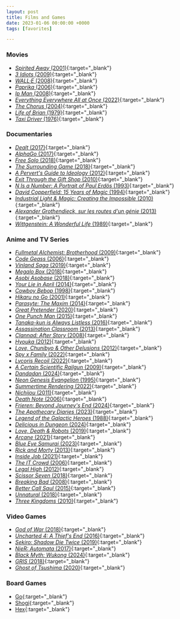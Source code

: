 ```yaml
---
layout: post
title: Films and Games
date: 2023-01-06 00:00:00 +0000
tags: [favorites]

---
```


### Movies 
- [*Spirited Away* (2001)](https://www.imdb.com/title/tt0245429/){:target="_blank"}
- [*3 Idiots* (2009)](https://www.imdb.com/title/tt1187043/){:target="_blank"}
- [*WALL·E* (2008)](https://www.imdb.com/title/tt0910970/){:target="_blank"}
- [*Paprika* (2006)](https://www.imdb.com/title/tt0851578/){:target="_blank"}
- [*Ip Man* (2008)](https://www.imdb.com/title/tt1220719/){:target="_blank"}
- [*Everything Everywhere All at Once* (2022)](https://www.imdb.com/title/tt6710474/){:target="_blank"}
- [*The Chorus* (2004)](https://www.imdb.com/title/tt0372824/){:target="_blank"}
- [*Life of Brian* (1979)](https://www.imdb.com/title/tt0079470/){:target="_blank"}
- [*Taxi Driver* (1976)](https://www.imdb.com/title/tt0075314/){:target="_blank"}

### Documentaries
- [*Dealt* (2017)](https://www.imdb.com/title/tt3127902/){:target="_blank"}
- [*AlphaGo* (2017)](https://www.imdb.com/title/tt6700846/){:target="_blank"}
- [*Free Solo* (2018)](https://www.imdb.com/title/tt7775622/){:target="_blank"}
- [*The Surrounding Game* (2018)](https://www.imdb.com/title/tt3973724/){:target="_blank"}
- [*A Pervert's Guide to Ideology* (2012)](https://www.imdb.com/title/tt2152198/){:target="_blank"}
- [*Exit Through the Gift Shop* (2010)](https://www.imdb.com/title/tt1587707){:target="_blank"}
- [*N Is a Number: A Portrait of Paul Erdös* (1993)](https://www.imdb.com/title/tt0125425/){:target="_blank"}
- [*David Copperfield: 15 Years of Magic* (1994)](https://www.imdb.com/title/tt0293381/){:target="_blank"}
- [*Industrial Light & Magic: Creating the Impossible* (2010)](https://www.imdb.com/title/tt1657302/){:target="_blank"}
- [*Alexander Grothendieck, sur les routes d'un génie* (2013)](https://www.imdb.com/title/tt27542836/){:target="_blank"}
- [*Wittgenstein: A Wonderful Life* (1989)](https://www.imdb.com/title/tt1119638/){:target="_blank"}

### Anime and TV Series
- [*Fullmetal Alchemist: Brotherhood* (2009)](https://www.imdb.com/title/tt1355642/){:target="_blank"}
- [*Code Geass* (2006)](https://www.imdb.com/title/tt0994314/){:target="_blank"}
- [*Vinland Saga* (2019)](https://www.imdb.com/title/tt10233448/){:target="_blank"}
- [*Megalo Box* (2018)](https://www.imdb.com/title/tt7965802/){:target="_blank"}
- [*Asobi Asobase* (2018)](https://www.imdb.com/title/tt8515062/){:target="_blank"}
- [*Your Lie in April* (2014)](https://www.imdb.com/title/tt3895150/){:target="_blank"}
- [*Cowboy Bebop* (1998)](https://www.imdb.com/title/tt0213338/){:target="_blank"}
- [*Hikaru no Go* (2001)](https://www.imdb.com/title/tt0426711/){:target="_blank"}
- [*Parasyte: The Maxim* (2014)](https://www.imdb.com/title/tt3358020/){:target="_blank"}
- [*Great Pretender* (2020)](https://www.imdb.com/title/tt11680468/){:target="_blank"}
- [*One Punch Man* (2015)](https://www.imdb.com/title/tt4508902/){:target="_blank"}
- [*Tanaka-kun is Always Listless* (2016)](https://www.imdb.com/title/tt5531604/){:target="_blank"}
- [*Assassination Classroom* (2013)](https://www.imdb.com/title/tt3837246/){:target="_blank"}
- [*Clannad: After Story* (2008)](https://www.imdb.com/title/tt1298820/){:target="_blank"}
- [*Hyouka* (2012)](https://www.imdb.com/title/tt2340841/){:target="_blank"}
- [*Love, Chunibyo & Other Delusions* (2012)](https://www.imdb.com/title/tt2321542/){:target="_blank"}
- [*Spy x Family* (2022)](https://www.imdb.com/title/tt13706018/){:target="_blank"}
- [*Lycoris Recoil* (2022)](https://www.imdb.com/title/tt16755706/){:target="_blank"}
- [*A Certain Scientific Railgun* (2009)](https://www.imdb.com/title/tt1515996/){:target="_blank"}
- [*Dandadan* (2024)](https://www.imdb.com/title/tt30217403/){:target="_blank"}
- [*Neon Genesis Evangelion* (1995)](https://www.imdb.com/title/tt0112159/){:target="_blank"}
- [*Summertime Rendering* (2022)](https://www.imdb.com/title/tt15686254/){:target="_blank"}
- [*Nichijou* (2011)](https://www.imdb.com/title/tt2098308/){:target="_blank"}
- [*Death Note* (2006)](https://www.imdb.com/title/tt0877057/){:target="_blank"}
- [*Frieren: Beyond Journey's End* (2024)](https://www.imdb.com/title/tt22248376/){:target="_blank"}
- [*The Apothecary Diaries* (2023)](https://www.imdb.com/title/tt26743760/){:target="_blank"}
- [*Legend of the Galactic Heroes* (1988)](https://www.imdb.com/title/tt0096633/){:target="_blank"}
- [*Delicious in Dungeon* (2024)](https://www.imdb.com/title/tt21621494/){:target="_blank"}
- [*Love, Death & Robots* (2019)](https://www.imdb.com/title/tt9561862/){:target="_blank"}
- [*Arcane* (2021)](https://www.imdb.com/title/tt11126994/){:target="_blank"}
- [*Blue Eye Samurai* (2023)](https://www.imdb.com/title/tt13309742/){:target="_blank"}
- [*Rick and Morty* (2013)](https://www.imdb.com/title/tt2861424/){:target="_blank"}
- [*Inside Job* (2021)](https://www.imdb.com/title/tt10231312/){:target="_blank"}
- [*The IT Crowd* (2006)](https://www.imdb.com/title/tt0487831/){:target="_blank"}
- [*Legal High* (2012)](https://www.imdb.com/title/tt2276587/){:target="_blank"}
- [*Scissor Seven* (2018)](https://www.imdb.com/title/tt10384610/){:target="_blank"}
- [*Breaking Bad* (2008)](https://www.imdb.com/title/tt0903747/){:target="_blank"}
- [*Better Call Saul* (2015)](https://www.imdb.com/title/tt3032476/){:target="_blank"}
- [*Unnatural* (2018)](https://www.imdb.com/title/tt7521882/){:target="_blank"}
- [*Three Kingdoms* (2010)](https://www.imdb.com/title/tt1514753/){:target="_blank"}

### Video Games
- [*God of War* (2018)](https://www.imdb.com/title/tt5838588/){:target="_blank"}
- [*Uncharted 4: A Thief's End* (2016)](https://www.imdb.com/title/tt3334704/){:target="_blank"}
- [*Sekiro: Shadow Die Twice* (2019)](https://www.imdb.com/title/tt8558306/){:target="_blank"}
- [*NieR: Automata* (2017)](https://www.imdb.com/title/tt5238626/){:target="_blank"}
- [*Black Myth: Wukong* (2024)](https://www.imdb.com/title/tt12969320/){:target="_blank"}
- [*GRIS* (2018)](https://www.imdb.com/title/tt9386794/){:target="_blank"}
- [*Ghost of Tsushima* (2020)](https://www.imdb.com/title/tt7651352/){:target="_blank"}

### Board Games
- [Go](https://en.wikipedia.org/wiki/Go_(game)){:target="_blank"}
- [Shogi](https://en.wikipedia.org/wiki/Shogi){:target="_blank"}
- [Hex](https://en.wikipedia.org/wiki/Hex_(board_game)){:target="_blank"}
